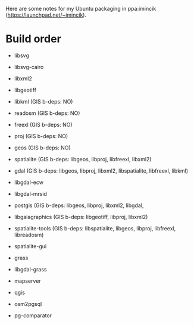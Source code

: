 Here are some notes for my Ubuntu packaging in ppa:imincik (https://launchpad.net/~imincik).

# Build order

* libsvg
* libsvg-cairo
* libxml2
* libgeotiff
* libkml (GIS b-deps: NO)
* readosm (GIS b-deps: NO)
* freexl (GIS b-deps: NO)

* proj (GIS b-deps: NO)
* geos (GIS b-deps: NO)

* spatialite (GIS b-deps: libgeos, libproj, libfreexl, libxml2)

* gdal (GIS b-deps: libgeos, libproj, libxml2, libspatialite, libfreexl, libkml)
* libgdal-ecw
* libgdal-mrsid

* postgis (GIS b-deps: libgeos, libproj, libxml2, libgdal, 

* libgaiagraphics (GIS b-deps: libgeotiff, libproj, libxml2)
* spatialite-tools (GIS b-deps: libspatialite, libgeos, libproj, libfreexl, libreadosm)
* spatialite-gui

* grass
* libgdal-grass

* mapserver
* qgis
* osm2pgsql
* pg-comparator
